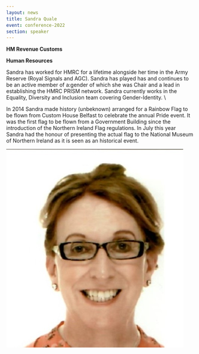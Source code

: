 ```yaml
---
layout: news
title: Sandra Quale
event: conference-2022
section: speaker
---
```

**H﻿M Revenue Customs**

**H﻿uman Resources** 

Sandra has worked for HMRC for a lifetime alongside her time in the Army Reserve (Royal Signals and AGC). Sandra has played has and continues to be an active member of a:gender of which she was Chair and a lead in establishing the HMRC PRISM network. Sandra currently works in the Equality, Diversity and Inclusion team covering Gender-Identity. \

In 2014 Sandra made history (unbeknown) arranged for a Rainbow Flag to be flown from Custom House Belfast to celebrate the annual Pride event. It was the first flag to be flown from a Government Building since the introduction of the Northern Ireland Flag regulations. In July this year Sandra had the honour of presenting the actual flag to the National Museum of Northern Ireland as it is seen as an historical event.

![](/assets/images/uploads/sandra_quayle.jpg)